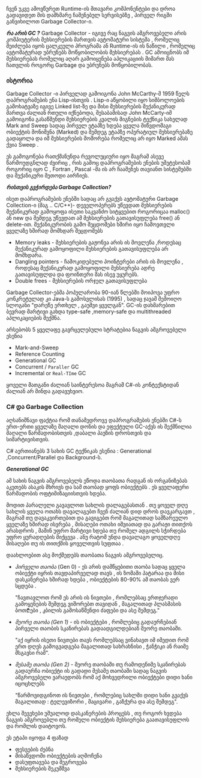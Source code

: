 
ჩვენ უკვე ამოვწურეთ Runtime-ის მთავარი კომპონენტები და დროა გადავიდეთ მის დამხმარე ჩაშენებულ სერვისებზე , პირველ რიგში განვიხილოთ Garbage Collector-ი.

***რა არის GC ?***
Garbage Collector - იგივე რაც ნაგვის ამგროვებელი არის კომპიუტერის მეხსიერების მართვის ავტომატური სისტემა , რომელიც შეიძლება იყოს ცალკეული პროგრამა ან Runtime-ის ის ნაწილი , რომელიც ავტომატურად უბრუნებს მოწყობილობის მეხსიერებას . GC ამოიცნობს იმ მეხსიერებას რომელიც აღარ გამოიყენება აპლიკაციის მიმართ მას ჩათვლის როგორც Garbage და უბრუნებს მოწყობილობას.
### ისტორია

Garbage Collector -ი პირველად გამოიგონა John McCarthy-მ 1959 წელს დაპროგრამების ენა Lisp-ისთვის . Lisp-ი აწყობილი იყო სიმბოლოების გამოხატვაზე იგივე Linked list-ზე და მისი მეხსიერების მექანიკურად მართვა ძალიან რთული იქნებოდა, შესაბამისად John McCarty-იმ გამოიგონა გასაწმენდი მეხსიერების კვალის მიგნების ტექნიკა სახელად Mark and Sweep სადაც პირველ ეტაპზე ხდება ყველა მიწვდომაგი ობიექტის მონიშვნა (Marked) და შემდეგ ეტაპზე ოპერატიულ მეხსიერებაზე გადაყოლა და იმ მეხსიერების მოშორება რომელიც არ იყო Marked ამას ქვია Sweep .

ეს გამოგონება რათქმანუნდა რევოლუციური იყო მაგრამ ასევე წარმოუდგნლად ძვირიც , რის გამოც დაპროგრამების ენების უმეტესობამ როგორიც იყო C , Fortran , Pascal -მა ის არ ჩააშენეს თავიანთ სისტემებში და მექანიკური მეთოდი აირჩიეს.


***რისთვის გვჭირდება Garbage Collection?***

ისეთ დაპროგრამების ენებში სადაც არ გვაქვს ავტომატური Garbage Collection-ი (მაგ .. C/C++)- დეველოპერებს უწევდათ მეხსიერების მექანიკურად გამოყოფა ისეთი საკვანძო სიტყვებით როგორიცაა malloc() ან new და შემდეგ უწევდათ ამ მეხსიერების გათავისუფლება free() ან delete-ით. მექანიკურობის გამო შეცდომები ხშირი იყო ჩამოვთვლი ყველაზე ხშირად მომხდარ შეცდომებს

- Memory leaks - მეხსიერების გაჟონვა არის ის მოვლენა  ,როდესაც მექანიკურად გამოყოფილი მეხსიერების გათავისუფლება არ მომხდარა.
- Dangling pointers - ჩამოკიდებული პოინტერები არის ის მოვლენა , როდესაც მექანიკურად გამოყოფილი მეხსიერება ადრე გათავისუფლდა და ფოინთერი მას ისევ უყურებს.
- Double frees - მეხსიერების ორჯელ გათავისუფლება


Garbage Collector-ებმა პოპულარობა 90-იან წლებში მოიპოვა უფრო კონკრეტულად კი Java-ს გამოსვლისას (1995) , სადაც ჯავამ შემოიღო სლოგანი "დარეწე ერთხელ , გაუშვი ყველგან".
GC-ის დახმარებით ბევრად მარტივი გახდა type-safe ,memory-safe და multithreaded აპლიკაციების შექმნა.

არსებობს 5 ყველაფე გავრცელებული სტრატებია ნაგვის ამგროვებელი ესენია
- Mark-and-Sweep
- Reference Counting
- Generational GC
- Concurrent / `Paraller` GC
- Incremental or `Real-TIme` GC

ყოველი მათგანი ძალიან საინტერესოა მაგრამ C#-ის კონტექსტიდან ძალიან არ მინდა გადავუხვიო.

### C# და Garbage Collection

აღსანიშნავი ფაქტია რომ თანამედროვე დაპროგრამების ენებში C#-ს ერთ-ერთი ყველაზე მაღალი დონის და ეფექტული GC-აქვს ის შექმნილია მაღალი წარმადობისთვის ,დაბალი პაუზის დროსთვის და სიმარტივისთვის.

C# აერთიანებს 3 სახის GC ტექნიკას ესენია : Generational ,Concurrent/Parallel და Background-ს.


***Generational GC***

ამ სახის ნაგვის ამგროვებელს ეწოდა თაობათა რადგან ის ორგანიზებას აკეთებს ასაკის მხრივს  და სამ თაობად ყოფს ობიექტებს . ეს ყველაფერი წარმადობის ოფტიმიზაციისთვის ხდება.

მოდით პარალელი გავავლოთ სახლის დალაგებასთან . თუ ყოველ დღე სახლის ყველა ოთახს დავალაგებთ ჩვენ ძალიან დიდ დროს დავკარგავთ , მაგრამ თუ დავაკვირთებით და გავიგებთ რომ მაგალითად სამზარეულო ყველაზე ხშირად ისვრება , მისაღები ოთახი იშვიათად და გარაჟი თითქოს არასდროს  , მაშინ უფრო მარტივი ხდება თუ რომელ ადგილს სჭირდება უფრო ყურადღების მიქცევა . ანუ რატომ უნდა დავალაგო ყოველდღე მისაღები თუ ის თითქმის ყოველთვის სუფთაა .

დაახლოებით ასე მოქმედებს თაობათა ნაგვის ამგროვებელიც.

- *პირველი თაობა* (Gen 0) - ეს არის დამწყებითი თაობა სადაც ყველა ობიექტი იყრის თავდაპირველად თავს , ის ზომაში პატარაა და მისი დასკანერება ხშირად ხდება , ობიექტების 80-90% ამ თაობას ვერ სცდება . 

	"ჩავთავლოთ რომ ეს არის ის ნივთები , რომლებსაც ერთჯერადი გამოყენების შემდეგ ვიშორებთ თავიდან , მაგალითად პლასმასის ბოთ₾ები , კბილის გამოსაწმენდი ძაფები და ასე შემდეგ."

- *მეორე თაობა (Gen 1)* - ის ობიექტები , რომლებიც გადაურჩებიან პირველი თაობის სკანირებას გადაადგილდებიან მეორე თაობაში.

	"აქ იყრის ისეთი ნივთები თავს რომლებსაც ვინახავთ იმ იმედით რომ ერთ დღეს გამოგვადგება მაგალითად სახრახნისი , ჭანჭიკი ან რაიმე მსგავსი რამ".

- *მესამე თაობა (Gen 2)* - მეორე თაობაში თუ რამოდენიმე სკანირებას გადაურჩა ობიექტი ის გადადი მესამე თაობაში სადაც  ნაგვის ამგროვებელი ვარაუდობს რომ აქ მოხვედრილი ობიექტები დიდი ხანი იცოცხლებს 

	"წარმოვიდგინოთ ის ნივთები , რომლებიც სახლში დიდი ხანი გვაქვს მაგალითად : ტელევიზორი , მაცივარი , გაზქურა და ასე შემდეგ".


ეხლა შევეხები უშუალოდ დასკანერების პროცესს , თუ როგორ ხვდება ნაგვის ამგროვებლი თუ რომელი ობიექტის მეხსიერება გაათავისუფლოს და რომლის დაიტოვოს.

ეს ეტაპი იყოფა 4 ფაზად 

- ფესვების ძებნა 
- მისაწვდომი ობიექტების აღმოჩენა
- დასუფთავება და შეგროვება
- მეხსიერების შეკუმშვა


